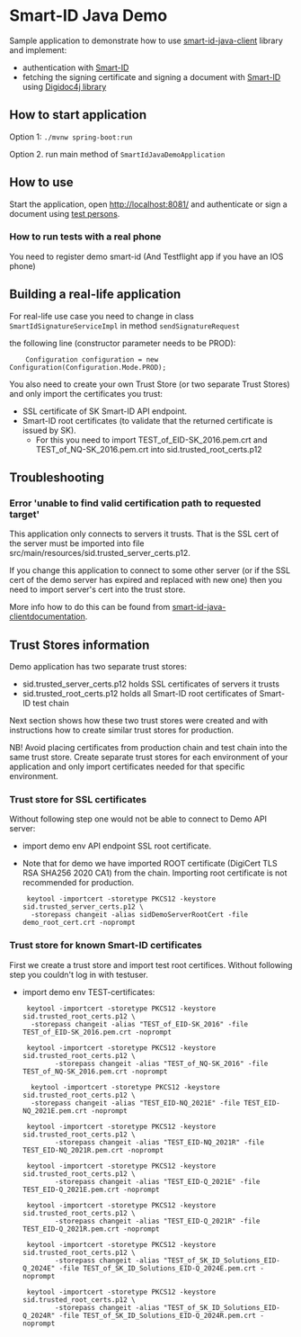# Smart-ID Java Demo

Sample application to demonstrate how to use [smart-id-java-client](https://github.com/SK-EID/smart-id-java-client) library and implement:
* authentication with [Smart-ID](https://github.com/SK-EID/smart-id-documentation)
* fetching the signing certificate and signing a document with [Smart-ID](https://github.com/SK-EID/smart-id-documentation) using [Digidoc4j library](https://github.com/open-eid/digidoc4j)

## How to start application

Option 1: `./mvnw spring-boot:run`

Option 2. run main method of `SmartIdJavaDemoApplication`


## How to use

Start the application, open [http://localhost:8081/](http://localhost:8081/)
and authenticate or sign a document using 
[test persons](https://github.com/SK-EID/smart-id-documentation/wiki/Environment-technical-parameters).

### How to run tests with a real phone

You need to register demo smart-id (And Testflight app if you have an IOS phone)

## Building a real-life application

For real-life use case you need to change in class `SmartIdSignatureServiceImpl` in method `sendSignatureRequest`

the following line (constructor parameter needs to be PROD):

        Configuration configuration = new Configuration(Configuration.Mode.PROD);

You also need to create your own Trust Store (or two separate Trust Stores)
and only import the certificates you trust:

  * SSL certificate of SK Smart-ID API endpoint. 
  * Smart-ID root certificates (to validate that the returned certificate is issued by SK).
    * For this you need to import TEST_of_EID-SK_2016.pem.crt and TEST_of_NQ-SK_2016.pem.crt into sid.trusted_root_certs.p12

## Troubleshooting

### Error 'unable to find valid certification path to requested target'

This application only connects to servers it trusts. That is the SSL cert of the
server must be imported into file src/main/resources/sid.trusted_server_certs.p12.

If you change this application to connect to some other server 
(or if the SSL cert of the demo server has expired and replaced with new one)
then you need to import server's cert into the trust store.

More info how to do this can be found from [smart-id-java-clientdocumentation](https://github.com/SK-EID/smart-id-java-client).

## Trust Stores information

Demo application has two separate trust stores:
 * sid.trusted_server_certs.p12 holds SSL certificates of servers it trusts 
 * sid.trusted_root_certs.p12 holds all Smart-ID root certificates of Smart-ID test chain

Next section shows how these two trust stores were created
and with instructions how to create similar trust stores for production.

NB! Avoid placing certificates from production chain and test chain into
the same trust store. Create separate trust stores for each environment of your application
and only import certificates needed for that specific environment.

### Trust store for SSL certificates 
 
Without following step one would not be able to connect to Demo API server:
 * import demo env API endpoint SSL root certificate. 
 * Note that for demo we have imported ROOT certificate (DigiCert TLS RSA SHA256 2020 CA1) from the chain. Importing root certificate is not recommended for production.

        keytool -importcert -storetype PKCS12 -keystore sid.trusted_server_certs.p12 \
         -storepass changeit -alias sidDemoServerRootCert -file demo_root_cert.crt -noprompt

### Trust store for known Smart-ID certificates


First we create a trust store and import test root certifices.
Without following step you couldn't log in with testuser.
 * import demo env TEST-certificates:

        keytool -importcert -storetype PKCS12 -keystore sid.trusted_root_certs.p12 \
         -storepass changeit -alias "TEST_of_EID-SK_2016" -file TEST_of_EID-SK_2016.pem.crt -noprompt
  
        keytool -importcert -storetype PKCS12 -keystore sid.trusted_root_certs.p12 \
               -storepass changeit -alias "TEST_of_NQ-SK_2016" -file TEST_of_NQ-SK_2016.pem.crt -noprompt

         keytool -importcert -storetype PKCS12 -keystore sid.trusted_root_certs.p12 \
         -storepass changeit -alias "TEST_EID-NQ_2021E" -file TEST_EID-NQ_2021E.pem.crt -noprompt

        keytool -importcert -storetype PKCS12 -keystore sid.trusted_root_certs.p12 \
               -storepass changeit -alias "TEST_EID-NQ_2021R" -file TEST_EID-NQ_2021R.pem.crt -noprompt

        keytool -importcert -storetype PKCS12 -keystore sid.trusted_root_certs.p12 \
               -storepass changeit -alias "TEST_EID-Q_2021E" -file TEST_EID-Q_2021E.pem.crt -noprompt

        keytool -importcert -storetype PKCS12 -keystore sid.trusted_root_certs.p12 \
               -storepass changeit -alias "TEST_EID-Q_2021R" -file TEST_EID-Q_2021R.pem.crt -noprompt

        keytool -importcert -storetype PKCS12 -keystore sid.trusted_root_certs.p12 \
               -storepass changeit -alias "TEST_of_SK_ID_Solutions_EID-Q_2024E" -file TEST_of_SK_ID_Solutions_EID-Q_2024E.pem.crt -noprompt

        keytool -importcert -storetype PKCS12 -keystore sid.trusted_root_certs.p12 \
               -storepass changeit -alias "TEST_of_SK_ID_Solutions_EID-Q_2024R" -file TEST_of_SK_ID_Solutions_EID-Q_2024R.pem.crt -noprompt
